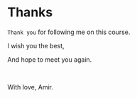 # Thanks

`Thank you` for following me on this course.

I wish you the best,

And hope to meet you again.

&nbsp;
&nbsp;
&nbsp;

With love, Amir.